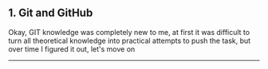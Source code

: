 ## 1. Git and GitHub 
Okay, GIT knowledge was completely new to me, at first it was difficult to turn all theoretical knowledge into practical attempts to push the task, but over time I figured it out, let's move on

***

